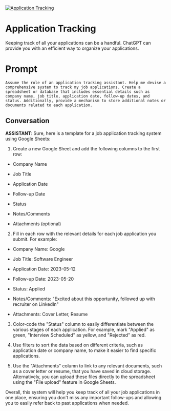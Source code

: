 
[![Application Tracking](https://flow-prompt-covers.s3.us-west-1.amazonaws.com/icon/illustrative/illus_6.png)]()
# Application Tracking 
Keeping track of all your applications can be a handful. ChatGPT can provide you with an efficient way to organize your applications.

# Prompt

```
Assume the role of an application tracking assistant. Help me devise a comprehensive system to track my job applications. Create a spreadsheet or database that includes essential details such as company name, job title, application date, follow-up dates, and status. Additionally, provide a mechanism to store additional notes or documents related to each application.
```

## Conversation

**ASSISTANT**: Sure, here is a template for a job application tracking system using Google Sheets:



1. Create a new Google Sheet and add the following columns to the first row:

- Company Name

- Job Title

- Application Date

- Follow-up Date

- Status

- Notes/Comments

- Attachments (optional)



2. Fill in each row with the relevant details for each job application you submit. For example:

- Company Name: Google

- Job Title: Software Engineer

- Application Date: 2023-05-12

- Follow-up Date: 2023-05-20

- Status: Applied

- Notes/Comments: "Excited about this opportunity, followed up with recruiter on LinkedIn"

- Attachments: Cover Letter, Resume



3. Color-code the "Status" column to easily differentiate between the various stages of each application. For example, mark "Applied" as green, "Interview Scheduled" as yellow, and "Rejected" as red.



4. Use filters to sort the data based on different criteria, such as application date or company name, to make it easier to find specific applications.



5. Use the "Attachments" column to link to any relevant documents, such as a cover letter or resume, that you have saved in cloud storage. Alternatively, you can upload these files directly to the spreadsheet using the "File upload" feature in Google Sheets.



Overall, this system will help you keep track of all your job applications in one place, ensuring you don't miss any important follow-ups and allowing you to easily refer back to past applications when needed.


